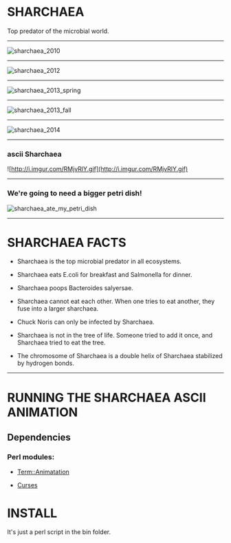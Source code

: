 SHARCHAEA
=========

Top predator of the microbial world.

***

![sharchaea_2010](http://i.imgur.com/sEOHgsF.png)

***

![sharchaea_2012](http://i.imgur.com/nlp7uPO.png)

***

![sharchaea_2013_spring](http://i.imgur.com/WhYNhZs.png)

***

![sharchaea_2013_fall](http://i.imgur.com/qRrCmKv.png)

***

![sharchaea_2014](http://i.imgur.com/OOSHOrt.png)

***

### ascii Sharchaea

![http://i.imgur.com/RMjvRlY.gif](http://i.imgur.com/RMjvRlY.gif)

***

### We're going to need a bigger petri dish!

![sharchaea_ate_my_petri_dish](http://i.imgur.com/oNuyiBB.jpg)

***

# SHARCHAEA FACTS

* Sharchaea is the top microbial predator in all ecosystems.

* Sharchaea eats E.coli for breakfast and Salmonella for dinner.

* Sharchaea poops Bacteroides salyersae.

* Sharchaea cannot eat each other. When one tries to eat another, they fuse into a larger sharchaea.

* Chuck Noris can only be infected by Sharchaea.

* Sharchaea is not in the tree of life. Someone tried to add it once, and Sharchaea tried to eat the tree.

* The chromosome of Sharchaea is a double helix of Sharchaea stabilized by hydrogen bonds.

***

# RUNNING THE SHARCHAEA ASCII ANIMATION

## Dependencies 

### Perl modules:

* [Term::Animatation](http://search.cpan.org/~kbaucom/Term-Animation-2.6/lib/Term/Animation.pm)

* [Curses](http://search.cpan.org/~wps/Curses-1.06/gen/make.Curses.pm) 


# INSTALL

It's just a perl script in the bin folder.
